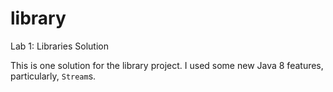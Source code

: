 # library
Lab 1: Libraries Solution

This is one solution for the library project. I used some new Java 8 features, particularly, `Stream`s. 
